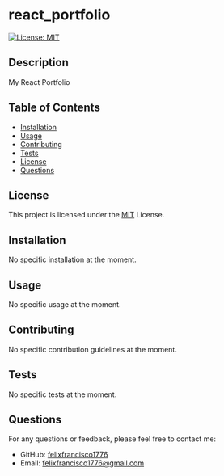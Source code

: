 # react_portfolio
  [![License: MIT](https://img.shields.io/badge/License-MIT-green.svg)](https://opensource.org/licenses/MIT)

  ## Description
  My React Portfolio
  
  ## Table of Contents
  - [Installation](#installation)
  - [Usage](#usage)
  - [Contributing](#contributing)
  - [Tests](#tests)
  - [License](#license)
  - [Questions](#questions)
## License

This project is licensed under the [MIT](LICENSE) License.
  
  ## Installation
  No specific installation at the moment.
  
  ## Usage
  No specific usage at the moment.
  
  ## Contributing
  No specific contribution guidelines at the moment.
  
  ## Tests
  No specific tests at the moment.
  
  ## Questions
  For any questions or feedback, please feel free to contact me:
  - GitHub: [felixfrancisco1776](https://github.com/felixfrancisco1776)
  - Email: felixfrancisco1776@gmail.com
  